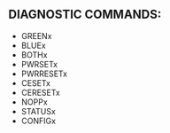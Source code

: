 ## DIAGNOSTIC COMMANDS:

* GREENx
* BLUEx
* BOTHx
* PWRSETx
* PWRRESETx
* CESETx
* CERESETx
* NOPPx
* STATUSx
* CONFIGx
